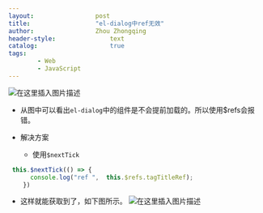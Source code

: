 ```yaml
---
layout:					post
title:					"el-dialog中ref无效"
author:					Zhou Zhongqing
header-style:				text
catalog:					true
tags:
		- Web
		- JavaScript
---
```

![在这里插入图片描述](https://i-blog.csdnimg.cn/blog_migrate/75b7043c697fe6366dbb0bfbc6ff7b52.png)
- 从图中可以看出`el-dialog`中的组件是不会提前加载的。所以使用$refs会报错。

- 解决方案
	- 使用`$nextTick`
	

```js
 this.$nextTick(() => {
      console.log("ref ",  this.$refs.tagTitleRef);
    })
```
- 这样就能获取到了，如下图所示。
![在这里插入图片描述](https://i-blog.csdnimg.cn/blog_migrate/4273bc517f9981844ff68bb04bbec539.png)

